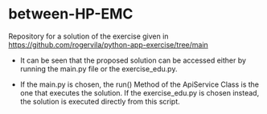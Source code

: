 # between-HP-EMC
Repository for a solution of the exercise given in https://github.com/rogervila/python-app-exercise/tree/main

* It can be seen that the proposed solution can be accessed either by running the main.py file or the exercise_edu.py.

* If the main.py is chosen, the run() Method of the ApiService Class is the one that executes the solution. If the exercise_edu.py is chosen instead, the solution is executed directly from this script.

